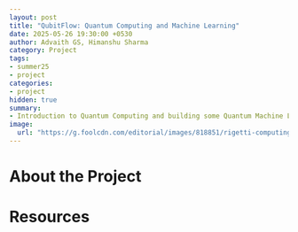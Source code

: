 ```yaml
---
layout: post
title: "QubitFlow: Quantum Computing and Machine Learning"
date: 2025-05-26 19:30:00 +0530
author: Advaith GS, Himanshu Sharma 
category: Project
tags:
- summer25
- project
categories:
- project
hidden: true
summary:
- Introduction to Quantum Computing and building some Quantum Machine Learning Algorithms like QNNs, Quantum Regression and Classification, QSVCs, QCNNs.
image:
  url: "https://g.foolcdn.com/editorial/images/818851/rigetti-computing-versus-d-wave-quantum-stocks-2025.jpg"
---
```


# About the Project


# Resources